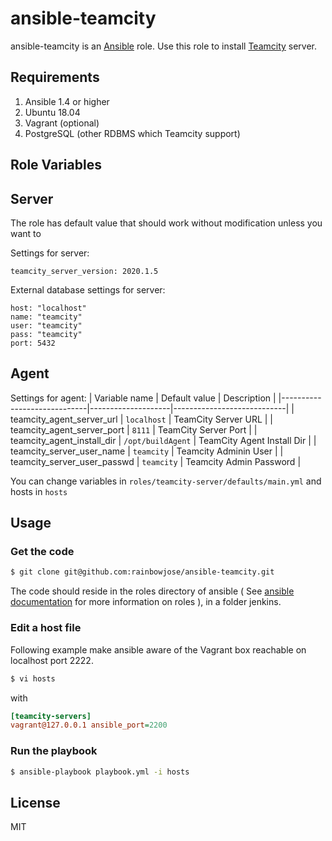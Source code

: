 
ansible-teamcity
=========

ansible-teamcity is an [Ansible](http://ansible.com) role.
Use this role to install [Teamcity](http://www.jetbrains.com/teamcity/) server.

Requirements
------------

1. Ansible 1.4 or higher
2. Ubuntu 18.04
3. Vagrant (optional)
4. PostgreSQL (other RDBMS which Teamcity support)

Role Variables
--------------

## Server

The role has default value that should work without modification unless you want to

Settings for server:

    teamcity_server_version: 2020.1.5

External database settings for server:

    host: "localhost"
    name: "teamcity"
    user: "teamcity"
    pass: "teamcity"
    port: 5432
## Agent
Settings for agent:
| Variable name               | Default value      | Description                |
|-----------------------------|--------------------|----------------------------|
| teamcity_agent_server_url   |  `localhost`       | TeamCity Server URL        |
| teamcity_agent_server_port  |  `8111`            | TeamCity Server Port       |
| teamcity_agent_install_dir  |  `/opt/buildAgent` | TeamCity Agent Install Dir |
| teamcity_server_user_name   | `teamcity`         | Teamcity Adminin User      |
| teamcity_server_user_passwd | `teamcity`         | Teamcity Admin Password    |



You can change variables in `roles/teamcity-server/defaults/main.yml`
and hosts in `hosts`



Usage
----------------

### Get the code

```bash
$ git clone git@github.com:rainbowjose/ansible-teamcity.git
```

The code should reside in the roles directory of ansible ( See [ansible documentation](http://www.ansibleworks.com/docs/playbooks.html#roles) for more information on roles ), in a folder jenkins.

### Edit a host file

Following example make ansible aware of the Vagrant box reachable on localhost port 2222.

```bash
$ vi hosts
```

with

```ini
[teamcity-servers]
vagrant@127.0.0.1 ansible_port=2200
```

### Run the playbook

```bash
$ ansible-playbook playbook.yml -i hosts
```

License
-------

MIT
